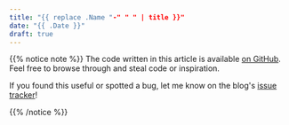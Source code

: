 ```yaml
---
title: "{{ replace .Name "-" " " | title }}"
date: "{{ .Date }}"
draft: true
---
```


{{% notice note %}}
The code written in this article is available [on GitHub][repo]. Feel free to
browse through and steal code or inspiration.

If you found this useful or spotted a bug, let me know on the blog's
[issue tracker][issue]!

[repo]: https://github.com/Michael-F-Bryan/💩🔥🦀
[issue]: https://github.com/Michael-F-Bryan/adventures.michaelfbryan.com
{{% /notice %}}
